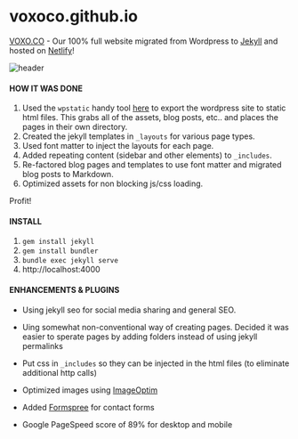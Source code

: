 # voxoco.github.io
[VOXO.CO](https://www.voxo.co) - Our 100% full website migrated from Wordpress to [Jekyll](https://jekyllrb.com/) and hosted on [Netlify](https://www.netlify.com/)!

![header](https://lh4.googleusercontent.com/NYTbTdmibGxzo9VUnFqACFm7hULkMOh1VxN8UyghtHl-tPFnNeVElKn5KSGRQaiqcfWeG5ld_w=w2048)

#### HOW IT WAS DONE

1. Used the `wpstatic` handy tool [here](https://github.com/chnm/WP-Static/blob/master/wpstatic) to export the wordpress site to static html files. This grabs all of the assets, blog posts, etc.. and places the pages in their own directory.
2. Created the jekyll templates in `_layouts` for various page types.
3. Used font matter to inject the layouts for each page.
4. Added repeating content (sidebar and other elements) to `_includes`.
5. Re-factored blog pages and templates to use font matter and migrated blog posts to Markdown.
6. Optimized assets for non blocking js/css loading.

Profit!

#### INSTALL
1. `gem install jekyll`
2. `gem install bundler`
3. `bundle exec jekyll serve`
4. http://localhost:4000

#### ENHANCEMENTS & PLUGINS

- Using jekyll seo for social media sharing and general SEO.

- Uing somewhat non-conventional way of creating pages. Decided it was easier to sperate pages by adding folders instead of using jekyll permalinks

- Put css in `_includes` so they can be injected in the html files (to eliminate additional http calls)

- Optimized images using [ImageOptim](https://imageoptim.com/mac)

- Added [Formspree](https://formspree.io) for contact forms

- Google PageSpeed score of 89% for desktop and mobile
